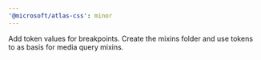 ```yaml
---
'@microsoft/atlas-css': minor
---
```


Add token values for breakpoints. Create the mixins folder and use tokens to as basis for media query mixins.
